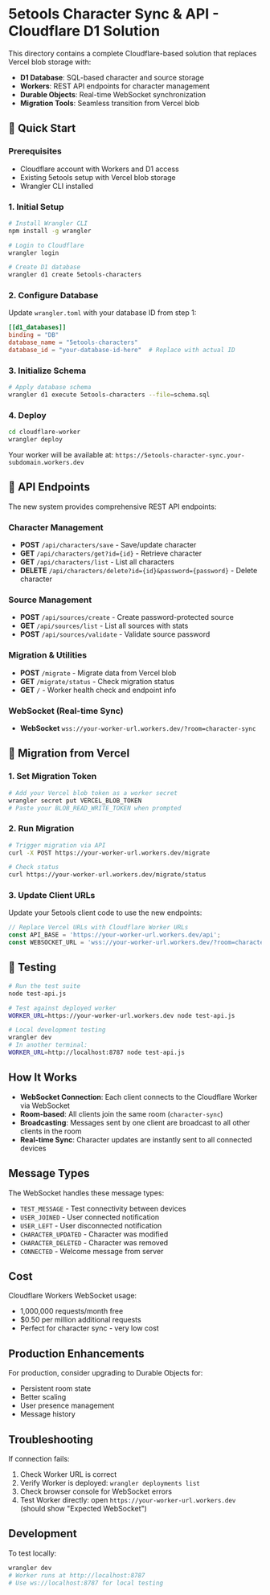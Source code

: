 # 5etools Character Sync & API - Cloudflare D1 Solution

This directory contains a complete Cloudflare-based solution that replaces Vercel blob storage with:
- **D1 Database**: SQL-based character and source storage
- **Workers**: REST API endpoints for character management
- **Durable Objects**: Real-time WebSocket synchronization
- **Migration Tools**: Seamless transition from Vercel blob

## 🚀 Quick Start

### Prerequisites
- Cloudflare account with Workers and D1 access
- Existing 5etools setup with Vercel blob storage
- Wrangler CLI installed

### 1. Initial Setup

```bash
# Install Wrangler CLI
npm install -g wrangler

# Login to Cloudflare
wrangler login

# Create D1 database
wrangler d1 create 5etools-characters
```

### 2. Configure Database

Update `wrangler.toml` with your database ID from step 1:

```toml
[[d1_databases]]
binding = "DB"
database_name = "5etools-characters"
database_id = "your-database-id-here"  # Replace with actual ID
```

### 3. Initialize Schema

```bash
# Apply database schema
wrangler d1 execute 5etools-characters --file=schema.sql
```

### 4. Deploy

```bash
cd cloudflare-worker
wrangler deploy
```

Your worker will be available at:
`https://5etools-character-sync.your-subdomain.workers.dev`

## 📡 API Endpoints

The new system provides comprehensive REST API endpoints:

### Character Management
- **POST** `/api/characters/save` - Save/update character
- **GET** `/api/characters/get?id={id}` - Retrieve character
- **GET** `/api/characters/list` - List all characters
- **DELETE** `/api/characters/delete?id={id}&password={password}` - Delete character

### Source Management
- **POST** `/api/sources/create` - Create password-protected source
- **GET** `/api/sources/list` - List all sources with stats
- **POST** `/api/sources/validate` - Validate source password

### Migration & Utilities
- **POST** `/migrate` - Migrate data from Vercel blob
- **GET** `/migrate/status` - Check migration status
- **GET** `/` - Worker health check and endpoint info

### WebSocket (Real-time Sync)
- **WebSocket** `wss://your-worker-url.workers.dev/?room=character-sync`

## 🔄 Migration from Vercel

### 1. Set Migration Token

```bash
# Add your Vercel blob token as a worker secret
wrangler secret put VERCEL_BLOB_TOKEN
# Paste your BLOB_READ_WRITE_TOKEN when prompted
```

### 2. Run Migration

```bash
# Trigger migration via API
curl -X POST https://your-worker-url.workers.dev/migrate

# Check status
curl https://your-worker-url.workers.dev/migrate/status
```

### 3. Update Client URLs

Update your 5etools client code to use the new endpoints:

```javascript
// Replace Vercel URLs with Cloudflare Worker URLs
const API_BASE = 'https://your-worker-url.workers.dev/api';
const WEBSOCKET_URL = 'wss://your-worker-url.workers.dev/?room=character-sync';
```

## 🧪 Testing

```bash
# Run the test suite
node test-api.js

# Test against deployed worker
WORKER_URL=https://your-worker-url.workers.dev node test-api.js

# Local development testing
wrangler dev
# In another terminal:
WORKER_URL=http://localhost:8787 node test-api.js
```

## How It Works

- **WebSocket Connection**: Each client connects to the Cloudflare Worker via WebSocket
- **Room-based**: All clients join the same room (`character-sync`)
- **Broadcasting**: Messages sent by one client are broadcast to all other clients in the room
- **Real-time Sync**: Character updates are instantly sent to all connected devices

## Message Types

The WebSocket handles these message types:

- `TEST_MESSAGE` - Test connectivity between devices
- `USER_JOINED` - User connected notification
- `USER_LEFT` - User disconnected notification  
- `CHARACTER_UPDATED` - Character was modified
- `CHARACTER_DELETED` - Character was removed
- `CONNECTED` - Welcome message from server

## Cost

Cloudflare Workers WebSocket usage:
- 1,000,000 requests/month free
- $0.50 per million additional requests
- Perfect for character sync - very low cost

## Production Enhancements

For production, consider upgrading to Durable Objects for:
- Persistent room state
- Better scaling
- User presence management
- Message history

## Troubleshooting

If connection fails:

1. Check Worker URL is correct
2. Verify Worker is deployed: `wrangler deployments list`
3. Check browser console for WebSocket errors
4. Test Worker directly: open `https://your-worker-url.workers.dev` (should show "Expected WebSocket")

## Development

To test locally:
```bash
wrangler dev
# Worker runs at http://localhost:8787
# Use ws://localhost:8787 for local testing
```
